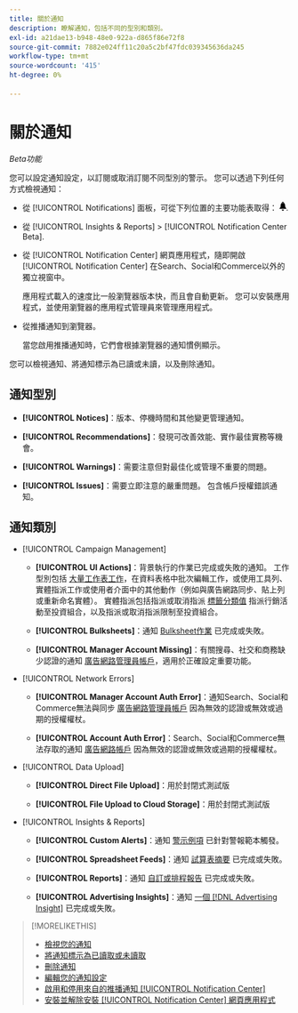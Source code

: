 ```yaml
---
title: 關於通知
description: 瞭解通知，包括不同的型別和類別。
exl-id: a21dae13-b948-48e0-922a-d865f86e72f8
source-git-commit: 7882e024ff11c20a5c2bf47fdc039345636da245
workflow-type: tm+mt
source-wordcount: '415'
ht-degree: 0%

---
```


# 關於通知

*Beta功能*

您可以設定通知設定，以訂閱或取消訂閱不同型別的警示。 您可以透過下列任何方式檢視通知：

* 從 [!UICONTROL Notifications] 面板，可從下列位置的主要功能表取得： ![通知](/help/search-social-commerce/assets/notifications-panel.png "通知").

* 從 [!UICONTROL Insights & Reports] > [!UICONTROL Notification Center Beta].

* 從 [!UICONTROL Notification Center] 網頁應用程式，隨即開啟 [!UICONTROL Notification Center] 在Search、Social和Commerce以外的獨立視窗中。

  應用程式載入的速度比一般瀏覽器版本快，而且會自動更新。 您可以安裝應用程式，並使用瀏覽器的應用程式管理員來管理應用程式。

* 從推播通知到瀏覽器。

  當您啟用推播通知時，它們會根據瀏覽器的通知慣例顯示。

您可以檢視通知、將通知標示為已讀或未讀，以及刪除通知。

## 通知型別

* **[!UICONTROL Notices]**：版本、停機時間和其他變更管理通知。

* **[!UICONTROL Recommendations]**：發現可改善效能、實作最佳實務等機會。

* **[!UICONTROL Warnings]**：需要注意但對最佳化或管理不重要的問題。

* **[!UICONTROL Issues]**：需要立即注意的嚴重問題。 包含帳戶授權錯誤通知。

## 通知類別

* [!UICONTROL Campaign Management]

   * **[!UICONTROL UI Actions]**：背景執行的作業已完成或失敗的通知。 工作型別包括 [大量工作表工作](/help/search-social-commerce/campaign-management/bulksheets/bulksheet-about.md)，在資料表格中批次編輯工作，或使用工具列、實體指派工作或使用者介面中的其他動作（例如與廣告網路同步、貼上列或重新命名實體）。 實體指派包括指派或取消指派 [標籤分類值](/help/search-social-commerce/campaign-management/label-classifications/classification-about.md) 指派行銷活動至投資組合，以及指派或取消指派限制至投資組合。<!--Link "constraint" to constraint-about.md if that file is ever public -->

   * **[!UICONTROL Bulksheets]**：通知 [Bulksheet作業](/help/search-social-commerce/campaign-management/bulksheets/bulksheet-about.md) 已完成或失敗。

   * **[!UICONTROL Manager Account Missing]**：有關搜尋、社交和商務缺少認證的通知 [廣告網路管理員帳戶](/help/search-social-commerce/admin/manager-accounts.md)，適用於正確設定重要功能。

<!--
* [!UICONTROL Setup Errors]

  * **[!UICONTROL Adobe Analytics Tracking Setup Error]**: : Notifications that the [!UICONTROL Landing Page Suffix] value is incorrect, missing, or contains an incorrect s_kwcid template; or it's overridden at a lower level by an incorrect value.
  
  * **[!UICONTROL Manager Account Missing]**: Notifications that Search, Social, & Commerce is missing the credentials for an [ad network manager account](/help/search-social-commerce/admin/manager-accounts.md), which are for the correct setup of critical functions.

-->

* [!UICONTROL Network Errors]

   * **[!UICONTROL Manager Account Auth Error]**：通知Search、Social和Commerce無法與同步 [廣告網路管理員帳戶](/help/search-social-commerce/admin/manager-accounts.md) 因為無效的認證或無效或過期的授權權杖。

   * **[!UICONTROL Account Auth Error]**：Search、Social和Commerce無法存取的通知 [廣告網路帳戶](/help/search-social-commerce/campaign-management/accounts/ad-network-account-about.md) 因為無效的認證或無效或過期的授權權杖。

* [!UICONTROL Data Upload]

   * **[!UICONTROL Direct File Upload]**：用於封閉式測試版

   * **[!UICONTROL File Upload to Cloud Storage]**：用於封閉式測試版

<!--
* [!UICONTROL Optimization]
-->

* [!UICONTROL Insights & Reports]

   * **[!UICONTROL Custom Alerts]**：通知 [警示例項](/help/search-social-commerce/alerts/alert-about.md) 已針對警報範本觸發。

   * **[!UICONTROL Spreadsheet Feeds]**：通知 [試算表摘要](/help/search-social-commerce/reports/automation/spreadsheet-feeds/spreadsheet-feed-about.md) 已完成或失敗。

   * **[!UICONTROL Reports]**：通知 [自訂或排程報告](/help/search-social-commerce/reports/report-about.md) 已完成或失敗。

   * **[!UICONTROL Advertising Insights]**：通知 [一個 [!DNL Advertising Insight]](/help/search-social-commerce/advertising-insights/insight-about.md) 已完成或失敗。

<!--
* [!UICONTROL System]
-->

>[!MORELIKETHIS]
>
>* [檢視您的通知](notification-view.md)
>* [將通知標示為已讀取或未讀取](notification-mark-read-unread.md)
>* [刪除通知](notification-delete.md)
>* [編輯您的通知設定](notification-edit.md)
>* [啟用和停用來自的推播通知 [!UICONTROL Notification Center]](notifications-push-enable-disable.md)
>* [安裝並解除安裝 [!UICONTROL Notification Center] 網頁應用程式](notification-app-install-uninstall.md)
